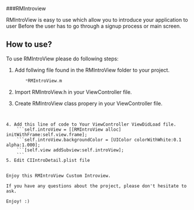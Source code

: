 ###RMIntroview 

 RMIntroView is easy to use which allow you to introduce your application to user Before the user has to go through a signup process or main screen.

## How to use?

To use RMIntroView please do following steps:


1. Add follwing file found in the RMIntroView folder to your project.

    ``` *RMIntroView.h
        *RMIntroView.m
    ```
2. Import RMIntroView.h in your ViewController file.

3. Create RMIntroView class propery in your ViewController file.

   ```@property RMIntroView *introView;
```

4. Add this line of code to Your ViewController ViewDidLoad file.
    ```self.introView = [[RMIntroView alloc] initWithFrame:self.view.frame];
    ```self.introView.backgroundColor = [UIColor colorWithWhite:0.1 alpha:1.000];
    ```[self.view addSubview:self.introView];
    ```
5. Edit CIIntroDetail.plist file


Enjoy this RMIntroView Custom Introview.

If you have any questions about the project, please don't hesitate to ask.

Enjoy! :)


